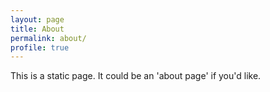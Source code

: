```yaml
---
layout: page
title: About
permalink: about/
profile: true
---
```


This is a static page. It could be an 'about page' if you'd like.
